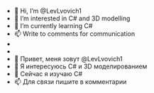 - 👋 Hi, I’m @LevLvovich1
- 👀 I’m interested in C# and 3D modelling
- 🌱 I’m currently learning C#
- 📫 Write to comments for communication
-
-
- 👋 Привет, меня зовут @LevLvovich1
- 👀 Я интересуюсь C# и 3D моделированием
- 🌱 Сейчас я изучаю C#
- 📫 Для связи пишите в комментарии
